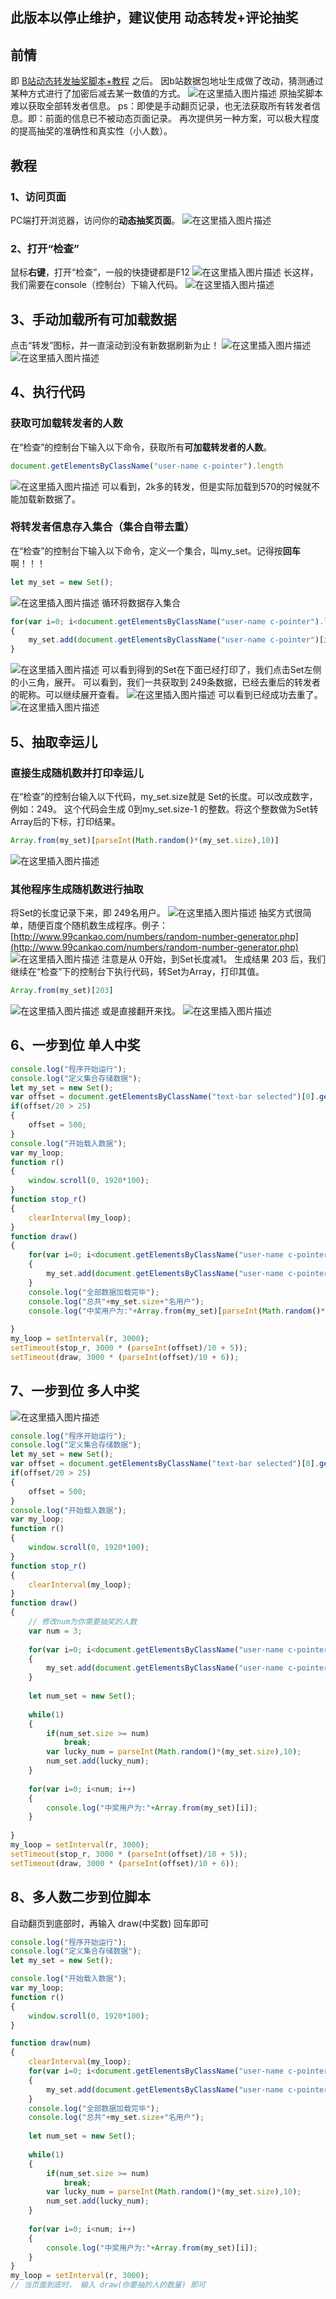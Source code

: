 ## 此版本以停止维护，建议使用 动态转发+评论抽奖

## 前情
即 [B站动态转发抽奖脚本+教程](https://blog.csdn.net/Ikaros_521/article/details/102815938) 之后。
因b站数据包地址生成做了改动，猜测通过某种方式进行了加密后减去某一数值的方式。
![在这里插入图片描述](https://img-blog.csdnimg.cn/20200507154904588.png?x-oss-process=image/watermark,type_ZmFuZ3poZW5naGVpdGk,shadow_10,text_aHR0cHM6Ly9ibG9nLmNzZG4ubmV0L0lrYXJvc181MjE=,size_16,color_FFFFFF,t_70)
原抽奖脚本难以获取全部转发者信息。
ps：即使是手动翻页记录，也无法获取所有转发者信息。即：前面的信息已不被动态页面记录。
再次提供另一种方案，可以极大程度的提高抽奖的准确性和真实性（小人数）。
## 教程
### 1、访问页面
PC端打开浏览器，访问你的**动态抽奖页面**。
![在这里插入图片描述](https://img-blog.csdnimg.cn/2020050715530533.png?x-oss-process=image/watermark,type_ZmFuZ3poZW5naGVpdGk,shadow_10,text_aHR0cHM6Ly9ibG9nLmNzZG4ubmV0L0lrYXJvc181MjE=,size_16,color_FFFFFF,t_70)
### 2、打开“检查”
鼠标**右键**，打开“检查”，一般的快捷键都是F12
![在这里插入图片描述](https://img-blog.csdnimg.cn/20200507155409254.png)
长这样，我们需要在console（控制台）下输入代码。
![在这里插入图片描述](https://img-blog.csdnimg.cn/20200507155550287.png?x-oss-process=image/watermark,type_ZmFuZ3poZW5naGVpdGk,shadow_10,text_aHR0cHM6Ly9ibG9nLmNzZG4ubmV0L0lrYXJvc181MjE=,size_16,color_FFFFFF,t_70)
## 3、手动加载所有可加载数据
点击“转发”图标，并一直滚动到没有新数据刷新为止！
![在这里插入图片描述](https://img-blog.csdnimg.cn/20200507155842357.png)
![在这里插入图片描述](https://img-blog.csdnimg.cn/20200507155818229.png?x-oss-process=image/watermark,type_ZmFuZ3poZW5naGVpdGk,shadow_10,text_aHR0cHM6Ly9ibG9nLmNzZG4ubmV0L0lrYXJvc181MjE=,size_16,color_FFFFFF,t_70)

## 4、执行代码
### 获取可加载转发者的人数
在“检查”的控制台下输入以下命令，获取所有**可加载转发者的人数**。
```javascript
document.getElementsByClassName("user-name c-pointer").length
```
![在这里插入图片描述](https://img-blog.csdnimg.cn/20200507160055355.png)
可以看到，2k多的转发，但是实际加载到570的时候就不能加载新数据了。
### 将转发者信息存入集合（集合自带去重）
在“检查”的控制台下输入以下命令，定义一个集合，叫my_set。记得按**回车**啊！！！

```javascript
let my_set = new Set();
```
![在这里插入图片描述](https://img-blog.csdnimg.cn/20200507160304223.png)
循环将数据存入集合

```javascript
for(var i=0; i<document.getElementsByClassName("user-name c-pointer").length; i++)
{
	my_set.add(document.getElementsByClassName("user-name c-pointer")[i].innerText);
}
```
![在这里插入图片描述](https://img-blog.csdnimg.cn/20200507160420415.png)
可以看到得到的Set在下面已经打印了，我们点击Set左侧的小三角，展开。
可以看到，我们一共获取到 249条数据，已经去重后的转发者的昵称。可以继续展开查看。
![在这里插入图片描述](https://img-blog.csdnimg.cn/20200507160545592.png?x-oss-process=image/watermark,type_ZmFuZ3poZW5naGVpdGk,shadow_10,text_aHR0cHM6Ly9ibG9nLmNzZG4ubmV0L0lrYXJvc181MjE=,size_16,color_FFFFFF,t_70)
可以看到已经成功去重了。
![在这里插入图片描述](https://img-blog.csdnimg.cn/20200507160830123.png?x-oss-process=image/watermark,type_ZmFuZ3poZW5naGVpdGk,shadow_10,text_aHR0cHM6Ly9ibG9nLmNzZG4ubmV0L0lrYXJvc181MjE=,size_16,color_FFFFFF,t_70)
## 5、抽取幸运儿
### 直接生成随机数并打印幸运儿
在“检查”的控制台输入以下代码，my_set.size就是 Set的长度。可以改成数字，例如：249。
这个代码会生成 0到my_set.size-1 的整数。将这个整数做为Set转Array后的下标，打印结果。

```javascript
Array.from(my_set)[parseInt(Math.random()*(my_set.size),10)]
```
![在这里插入图片描述](https://img-blog.csdnimg.cn/2020050716384822.png)


### 其他程序生成随机数进行抽取
将Set的长度记录下来，即 249名用户。
![在这里插入图片描述](https://img-blog.csdnimg.cn/20200507160939816.png)
抽奖方式很简单，随便百度个随机数生成程序。例子：[http://www.99cankao.com/numbers/random-number-generator.php](http://www.99cankao.com/numbers/random-number-generator.php)
![在这里插入图片描述](https://img-blog.csdnimg.cn/20200507161122136.png?x-oss-process=image/watermark,type_ZmFuZ3poZW5naGVpdGk,shadow_10,text_aHR0cHM6Ly9ibG9nLmNzZG4ubmV0L0lrYXJvc181MjE=,size_16,color_FFFFFF,t_70)
注意是从 0开始，到Set长度减1。
生成结果 203 后，我们继续在“检查”下的控制台下执行代码，转Set为Array，打印其值。

```javascript
Array.from(my_set)[203]
```
![在这里插入图片描述](https://img-blog.csdnimg.cn/20200507163008917.png)
或是直接翻开来找。
![在这里插入图片描述](https://img-blog.csdnimg.cn/20200507163117754.png)
## 6、一步到位 单人中奖

```javascript
console.log("程序开始运行");
console.log("定义集合存储数据");
let my_set = new Set();
var offset = document.getElementsByClassName("text-bar selected")[0].getElementsByClassName("text-offset")[0].innerText;
if(offset/20 > 25)
{
	offset = 500;
}
console.log("开始载入数据");
var my_loop;
function r()
{
	window.scroll(0, 1920*100);
}
function stop_r()
{
	clearInterval(my_loop);
}
function draw()
{
	for(var i=0; i<document.getElementsByClassName("user-name c-pointer").length; i++)
	{
		my_set.add(document.getElementsByClassName("user-name c-pointer")[i].innerText);
	}
	console.log("全部数据加载完毕");
	console.log("总共"+my_set.size+"名用户");
	console.log("中奖用户为:"+Array.from(my_set)[parseInt(Math.random()*(my_set.size),10)]);
	
}
my_loop = setInterval(r, 3000);
setTimeout(stop_r, 3000 * (parseInt(offset)/10 + 5));
setTimeout(draw, 3000 * (parseInt(offset)/10 + 6));


```
## 7、一步到位 多人中奖
![在这里插入图片描述](https://img-blog.csdnimg.cn/20200707114126157.gif#pic_center)
```javascript
console.log("程序开始运行");
console.log("定义集合存储数据");
let my_set = new Set();
var offset = document.getElementsByClassName("text-bar selected")[0].getElementsByClassName("text-offset")[0].innerText;
if(offset/20 > 25)
{
	offset = 500;
}
console.log("开始载入数据");
var my_loop;
function r()
{
	window.scroll(0, 1920*100);
}
function stop_r()
{
	clearInterval(my_loop);
}
function draw()
{
	// 修改num为你需要抽奖的人数
	var num = 3;
	
	for(var i=0; i<document.getElementsByClassName("user-name c-pointer").length; i++)
	{
		my_set.add(document.getElementsByClassName("user-name c-pointer")[i].innerText);
	}
	
	let num_set = new Set();
	
	while(1)
	{
		if(num_set.size >= num)
			break;
		var lucky_num = parseInt(Math.random()*(my_set.size),10);
		num_set.add(lucky_num);
	}
	
	for(var i=0; i<num; i++)
	{
		console.log("中奖用户为:"+Array.from(my_set)[i]);
	}
	
}
my_loop = setInterval(r, 3000);
setTimeout(stop_r, 3000 * (parseInt(offset)/10 + 5));
setTimeout(draw, 3000 * (parseInt(offset)/10 + 6));


```

## 8、多人数二步到位脚本
自动翻页到底部时，再输入 draw(中奖数) 回车即可

```javascript
console.log("程序开始运行");
console.log("定义集合存储数据");
let my_set = new Set();

console.log("开始载入数据");
var my_loop;
function r()
{
	window.scroll(0, 1920*100);
}

function draw(num)
{
	clearInterval(my_loop);
	for(var i=0; i<document.getElementsByClassName("user-name c-pointer").length; i++)
	{
		my_set.add(document.getElementsByClassName("user-name c-pointer")[i].innerText);
	}
	console.log("全部数据加载完毕");
	console.log("总共"+my_set.size+"名用户");
	
	let num_set = new Set();
	
	while(1)
	{
		if(num_set.size >= num)
			break;
		var lucky_num = parseInt(Math.random()*(my_set.size),10);
		num_set.add(lucky_num);
	}
	
	for(var i=0; i<num; i++)
	{
		console.log("中奖用户为:"+Array.from(my_set)[i]);
	}
}
my_loop = setInterval(r, 3000);
// 当页面到底时， 输入 draw(你要抽的人的数量) 即可



```

